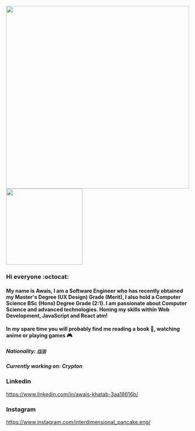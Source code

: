<img src="https://github-readme-stats.vercel.app/api?username=AKhatabdev&show_icons=true&count_private=true" width="500" height="auto"/><img src="https://github-readme-stats.vercel.app/api/top-langs/?username=AKhatabdev&layout=compact/" width="208" height="auto"/>

### Hi everyone :octocat:

#### My name is Awais, I am a Software Engineer who has recently obtained my Master's Degree (UX Design) Grade (Merit), I also hold a Computer Science BSc (Hons) Degree Grade (2:1). I am passionate about Computer Science and advanced technologies. Honing my skills within Web Development, JavaScript and React atm! 
#### In my spare time you will probably find me reading a book 📖, watching anime or playing games 🎮 

##### Nationality: 🇬🇧

##### Currently working on: Crypton

### Linkedin
https://www.linkedin.com/in/awais-khatab-3aa18616b/
### Instagram
https://www.instagram.com/interdimensional_pancake.eng/

<!--
**AKhatabdev/AKhatabdev** is a ✨ _special_ ✨ repository because its `README.md` (this file) appears on your GitHub profile.

Here are some ideas to get you started:

- 🔭 I’m currently working on ...
- 🌱 I’m currently learning ...
- 👯 I’m looking to collaborate on ...
- 🤔 I’m looking for help with ...
- 💬 Ask me about ...
- 📫 How to reach me: ...
- 😄 Pronouns: ...
- ⚡ Fun fact: ...
-->
